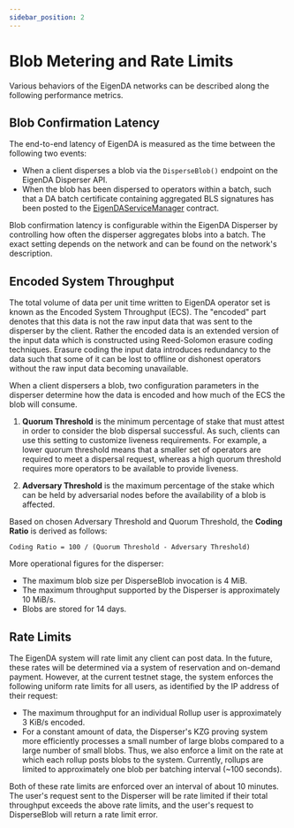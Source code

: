 ```yaml
---
sidebar_position: 2
---
```


# Blob Metering and Rate Limits

Various behaviors of the EigenDA networks can be described along the following
performance metrics.

## Blob Confirmation Latency

The end-to-end latency of EigenDA is measured as the time between the following
two events:

- When a client disperses a blob via the `DisperseBlob()` endpoint on the
EigenDA Disperser API.
- When the blob has been dispersed to operators within a batch, such that a DA
batch certificate containing aggregated BLS signatures has been posted to the
[EigenDAServiceManager][1] contract.

Blob confirmation latency is configurable within the EigenDA Disperser by controlling
how often the disperser aggregates blobs into a batch. The exact setting depends on the
network and can be found on the network's description.

## Encoded System Throughput

The total volume of data per unit time written to EigenDA operator set is known
as the Encoded System Throughput (ECS). The "encoded" part denotes that this
data is not the raw input data that was sent to the disperser by the client.
Rather the encoded data is an extended version of the input data which is
constructed using Reed-Solomon erasure coding techniques. Erasure coding the
input data introduces redundancy to the data such that some of it can be lost to
offline or dishonest operators without the raw input data becoming unavailable.

When a client dispersers a blob, two configuration parameters in the disperser
determine how the data is encoded and how much of the ECS the blob will consume.

1. **Quorum Threshold** is the minimum percentage of stake that must attest in
order to consider the blob dispersal successful. As such, clients can use this
setting to customize liveness requirements. For example, a lower quorum
threshold means that a smaller set of operators are required to meet a dispersal
request, whereas a high quorum threshold requires more operators to be available
to provide liveness.

2. **Adversary Threshold** is the maximum percentage of the stake which can be
held by adversarial nodes before the availability of a blob is affected.

Based on chosen Adversary Threshold and Quorum Threshold, the **Coding Ratio** is
derived as follows:

    Coding Ratio = 100 / (Quorum Threshold - Adversary Threshold)

More operational figures for the disperser:

- The maximum blob size per DisperseBlob invocation is 4 MiB.
- The maximum throughput supported by the Disperser is approximately 10 MiB/s.
- Blobs are stored for 14 days.

## Rate Limits

The EigenDA system will rate limit any client can post data. In the future,
these rates will be determined via a system of reservation and on-demand
payment. However, at the current testnet stage, the system enforces the
following uniform rate limits for all users, as identified by the IP address of
their request:

- The maximum throughput for an individual Rollup user is approximately 3 KiB/s
encoded.
- For a constant amount of data, the Disperser's KZG proving system
more efficiently processes a small number of large blobs compared to a large
number of small blobs. Thus, we also enforce a limit on the rate at which each
rollup posts blobs to the system. Currently, rollups are limited to
approximately one blob per batching interval (~100 seconds).

Both of these rate limits are enforced over an interval of about 10 minutes. The
user's request sent to the Disperser will be rate limited if their total
throughput exceeds the above rate limits, and the user's request to DisperseBlob
will return a rate limit error.

[1]: https://github.com/Layr-Labs/eigenda/blob/master/contracts/src/core/EigenDAServiceManager.sol#L23
